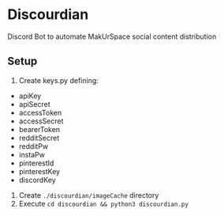 # Discourdian
Discord Bot to automate MakUrSpace social content distribution

## Setup
1. Create keys.py defining:
  * apiKey
  * apiSecret
  * accessToken
  * accessSecret
  * bearerToken
  * redditSecret
  * redditPw
  * instaPw
  * pinterestId
  * pinterestKey 
  * discordKey
1. Create `./discourdian/imageCache` directory
1. Execute `cd discourdian && python3 discourdian.py`
